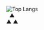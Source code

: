 ![Top Langs](https://github-readme-stats.vercel.app/api/top-langs/?username=anuraghazra&langs_count=8)
<br>
&#8196; &#9650; <br>
&#9650; &#9650;
